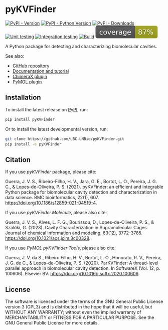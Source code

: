 # pyKVFinder

[![PyPI - Version](https://img.shields.io/pypi/v/pyKVFinder)](https://pypi.org/project/pyKVFinder/)
[![PyPI - Python Version](https://img.shields.io/pypi/pyversions/pyKVFinder)](https://pypi.org/project/pyKVFinder/)
[![PyPI - Downloads](https://img.shields.io/pypi/dm/pyKVFinder)](https://pypi.org/project/pyKVFinder/)
[![Unit testing](https://img.shields.io/github/actions/workflow/status/LBC-LNBio/pyKVFinder/unit-testing.yml?label=unit-testing)](https://github.com/LBC-LNBio/pyKVFinder/actions/workflows/unit-testing.yml)
[![Integration testing](https://img.shields.io/github/actions/workflow/status/LBC-LNBio/pyKVFinder/integration-testing.yml?label=integration-testing)](https://github.com/LBC-LNBio/pyKVFinder/actions/workflows/integration-testing.yml)
[![Build](https://img.shields.io/github/actions/workflow/status/LBC-LNBio/pyKVFinder/deploy.yml?label=build)](https://github.com/LBC-LNBio/pyKVFinder/actions/workflows/deploy.yml)
[![Coverage](https://raw.githubusercontent.com/LBC-LNBio/pyKVFinder/coverage/coverage.svg)](https://github.com/LBC-LNBio/pyKVFinder/blob/coverage/coverage.txt)

A Python package for detecting and characterizing biomolecular cavities.

See also:

- [GitHub repository](https://github.com/LBC-LNBio/pyKVFinder/)
- [Documentation and tutorial](https://lbc-lnbio.github.io/pyKVFinder/)
- [ChimeraX plugin](https://lbc-lnbio.github.io/pyKVFinder/plugins/chimerax/index.html)
- [PyMOL plugin](https://lbc-lnbio.github.io/pyKVFinder/plugins/pymol/index.html)

## Installation

To install the latest release on
[PyPI](https://pypi.org/project/pyKVFinder), run:

```bash
pip install pyKVFinder
```

Or to install the latest developmental version, run:

```bash
git clone https://github.com/LBC-LNBio/pyKVFinder.git
pip install -e pyKVFinder
```

## Citation

If you use *pyKVFinder* package, please cite:

Guerra, J. V. S., Ribeiro-Filho, H. V., Jara, G. E., Bortot, L. O., Pereira, J. G. C., & Lopes-de-Oliveira, P. S. (2021). pyKVFinder: an efficient and integrable Python package for biomolecular cavity detection and characterization in data science. BMC bioinformatics, 22(1), 607. <https://doi.org/10.1186/s12859-021-04519-4>.

If you use *pyKVFinder.Molecule*, please also cite:

Guerra, J. V. S., Alves, L. F. G., Bourissou, D., Lopes-de-Oliveira, P. S., & Szalóki, G. (2023). Cavity Characterization in Supramolecular Cages. Journal of chemical information and modeling, 63(12), 3772-3785. <https://doi.org/10.1021/acs.jcim.3c00328>.

If you use *PyMOL pyKVFinder Tools*, please also cite:

Guerra, J. V. da S., Ribeiro Filho, H. V., Bortot, L. O., Honorato, R. V., Pereira, J. G. de C., & Lopes-de-Oliveira, P. S. (2020). ParKVFinder: A thread-level parallel approach in biomolecular cavity detection. In SoftwareX (Vol. 12, p. 100606). Elsevier BV. <https://doi.org/10.1016/j.softx.2020.100606>.

## License

The software is licensed under the terms of the GNU General Public License version 3 (GPL3) and is distributed in the hope that it will be useful, but WITHOUT ANY WARRANTY; without even the implied warranty of MERCHANTABILITY or FITNESS FOR A PARTICULAR PURPOSE. See the GNU General Public License for more details.
